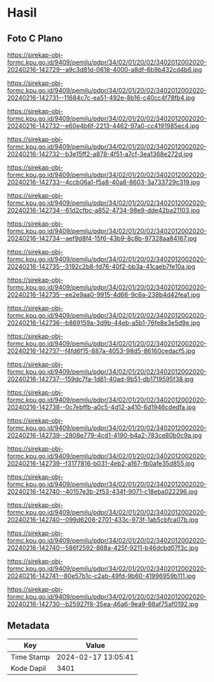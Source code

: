 # Hasil

## Foto C Plano

https://sirekap-obj-formc.kpu.go.id/9409/pemilu/pdpr/34/02/01/20/02/3402012002020-20240216-142729--a9c3d81d-0618-4000-a8df-6b9b432cd4b6.jpg

https://sirekap-obj-formc.kpu.go.id/9409/pemilu/pdpr/34/02/01/20/02/3402012002020-20240216-142731--11684c7c-ea51-492e-8b16-c40cc4f78fb4.jpg

https://sirekap-obj-formc.kpu.go.id/9409/pemilu/pdpr/34/02/01/20/02/3402012002020-20240216-142732--e60e4b6f-2213-4462-97a0-cc4191985ec4.jpg

https://sirekap-obj-formc.kpu.go.id/9409/pemilu/pdpr/34/02/01/20/02/3402012002020-20240216-142732--b3e15ff2-a878-4f51-a7cf-3ea1368e272d.jpg

https://sirekap-obj-formc.kpu.go.id/9409/pemilu/pdpr/34/02/01/20/02/3402012002020-20240216-142733--4ccb06a1-f5a8-40a8-8603-3a733729c319.jpg

https://sirekap-obj-formc.kpu.go.id/9409/pemilu/pdpr/34/02/01/20/02/3402012002020-20240216-142734--61d2cfbc-a852-4734-98e9-dde42ba21103.jpg

https://sirekap-obj-formc.kpu.go.id/9409/pemilu/pdpr/34/02/01/20/02/3402012002020-20240216-142734--aef9d8f4-15f6-43b9-8c8b-97328aa84167.jpg

https://sirekap-obj-formc.kpu.go.id/9409/pemilu/pdpr/34/02/01/20/02/3402012002020-20240216-142735--3192c2b8-fd76-40f2-bb3a-41caeb7fe10a.jpg

https://sirekap-obj-formc.kpu.go.id/9409/pemilu/pdpr/34/02/01/20/02/3402012002020-20240216-142735--ee2e9aa0-9915-4d66-9c6a-238b4d42fea1.jpg

https://sirekap-obj-formc.kpu.go.id/9409/pemilu/pdpr/34/02/01/20/02/3402012002020-20240216-142736--b869159a-3d9b-44eb-a5b1-76fe8e3e5d9e.jpg

https://sirekap-obj-formc.kpu.go.id/9409/pemilu/pdpr/34/02/01/20/02/3402012002020-20240216-142737--f4fd6f15-887a-4053-98d5-86160cedacf5.jpg

https://sirekap-obj-formc.kpu.go.id/9409/pemilu/pdpr/34/02/01/20/02/3402012002020-20240216-142737--159dc7fa-1d81-40ad-9b51-db1719595f38.jpg

https://sirekap-obj-formc.kpu.go.id/9409/pemilu/pdpr/34/02/01/20/02/3402012002020-20240216-142738--0c7ebffb-a0c5-4d12-a410-6d1946cdedfa.jpg

https://sirekap-obj-formc.kpu.go.id/9409/pemilu/pdpr/34/02/01/20/02/3402012002020-20240216-142739--2808e779-4cd1-4190-b4a2-783ce80b0c9a.jpg

https://sirekap-obj-formc.kpu.go.id/9409/pemilu/pdpr/34/02/01/20/02/3402012002020-20240216-142739--f3177816-b031-4eb2-a167-fb0afe35d855.jpg

https://sirekap-obj-formc.kpu.go.id/9409/pemilu/pdpr/34/02/01/20/02/3402012002020-20240216-142740--40157e3b-2f53-434f-9071-c18eba022296.jpg

https://sirekap-obj-formc.kpu.go.id/9409/pemilu/pdpr/34/02/01/20/02/3402012002020-20240216-142740--099d6208-2701-433c-973f-1ab5cbfca07b.jpg

https://sirekap-obj-formc.kpu.go.id/9409/pemilu/pdpr/34/02/01/20/02/3402012002020-20240216-142740--586f2592-868a-425f-9211-b46dcbd07f3c.jpg

https://sirekap-obj-formc.kpu.go.id/9409/pemilu/pdpr/34/02/01/20/02/3402012002020-20240216-142741--80e57b1c-c2ab-49fd-9b60-41996959b111.jpg

https://sirekap-obj-formc.kpu.go.id/9409/pemilu/pdpr/34/02/01/20/02/3402012002020-20240216-142730--b25927f8-35ea-46a6-9ea9-68af75af0192.jpg


## Metadata

| Key        | Value               |
| ---------- | ------------------- |
| Time Stamp | 2024-02-17 13:05:41 |
| Kode Dapil | 3401                |



